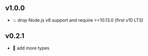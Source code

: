 ## v1.0.0

* 💥 drop Node.js v8 support and require >=10.13.0 (first v10 LTS)

## v0.2.1

* 🐞 add more types
